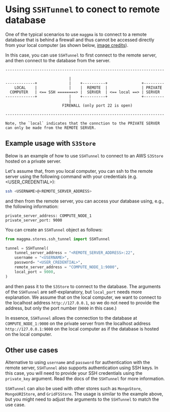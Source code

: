 # Using `SSHTunnel` to conect to remote database 

One of the typical scenarios to use `maggma` is to connect to a remote database that is behind a firewall and thus cannot be accessed directly from your local computer (as shown below, [image credits](https://github.com/pahaz/sshtunnel/)). 

In this case, you can use `SSHTunnel` to first connect to the remote server, and then connect to the database from the server. 

```
----------------------------------------------------------------------

                            |
-------------+              |    +----------+               +---------
    LOCAL    |              |    |  REMOTE  |               | PRIVATE
  COMPUTER   | <== SSH ========> |  SERVER  | <== local ==> | SERVER
-------------+              |    +----------+               +---------
                            |
                         FIREWALL (only port 22 is open)

----------------------------------------------------------------------

Note, the `local` indicates that the connction to the PRIVATE SERVER can only be made from the REMOTE SERVER.
```

## Example usage with `S3Store` 

Below is an example of how to use `SSHTunnel` to connect to an AWS `S3Store` hosted on a private server.

Let's assume that, from you local computer, you can ssh to the remote server using the following command with your credentials (e.g. <USER_CREDENTIAL>):

```bash
ssh <USERNAME>@<REMOTE_SERVER_ADDRESS>
```

and then from the remote server, you can access your database using, e.g., the following information:
```
private_server_address: COMPUTE_NODE_1
private_server_port: 9000
```

You can create an `SSHTunnel` object as follows:

```python
from maggma.stores.ssh_tunnel import SSHTunnel

tunnel = SSHTunnel(
    tunnel_server_address = "<REMOTE_SERVER_ADDRESS>:22",
    username = "<USERNAME>",
    password= "<USER_CREDENTIAL>",
    remote_server_address = "COMPUTE_NODE_1:9000", 
    local_port = 9000,
)
```
and then pass it to the `S3Store` to connect to the database. The arguments of the `SSHTunnel` are self-explanatory, but `local_port` needs more explanation. We assume that on the local computer, we want to connect to the localhost address `http://127.0.0.1`, so we do not need to provide the address, but only the port number (`9000` in this case.)

 In essence, `SSHTunnel` allows the connection to the database at `COMPUTE_NODE_1:9000` on the private server from the localhost address `http://127.0.0.1:9000` on the local computer as if the database is hosted on the local computer. 

## Other use cases

Alternative to using `username` and `password` for authentication with the remote server, `SSHTunnel` also supports authentication using SSH keys. In this case, you will need to provide your SSH credentials using the `private_key` argument. Read the docs of the `SSHTunnel` for more information.


`SSHTunnel` can also be used with other stores such as `MongoStore`, `MongoURIStore`, and `GridFSStore`. The usage is similar to the example above, but you might need to adjust the arguments to the `SSHTunnel` to match the use case. 
